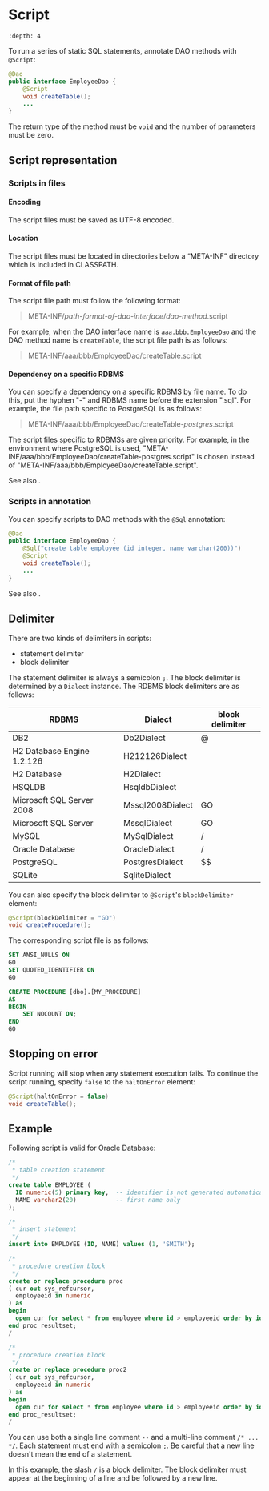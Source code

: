 # Script

```{contents}
:depth: 4
```

To run a series of static SQL statements,
annotate DAO methods with `@Script`:

```java
@Dao
public interface EmployeeDao {
    @Script
    void createTable();
    ...
}
```

The return type of the method must be `void` and the number of parameters must be zero.

## Script representation

### Scripts in files

#### Encoding

The script files must be saved as UTF-8 encoded.

#### Location

The script files must be located in directories below a “META-INF” directory
which is included in CLASSPATH.

#### Format of file path

The script file path must follow the following format:

> META-INF/*path-format-of-dao-interface*/*dao-method*.script

For example, when the DAO interface name is `aaa.bbb.EmployeeDao`
and the DAO method name is `createTable`, the script file path is as follows:

> META-INF/aaa/bbb/EmployeeDao/createTable.script

#### Dependency on a specific RDBMS

You can specify a dependency on a specific RDBMS by file name.
To do this, put the hyphen "-" and RDBMS name before the extension ".sql".
For example, the file path specific to PostgreSQL is as follows:

> META-INF/aaa/bbb/EmployeeDao/createTable-*postgres*.script

The script files specific to RDBMSs are given priority.
For example, in the environment where PostgreSQL is used,
"META-INF/aaa/bbb/EmployeeDao/createTable-postgres.script"
is chosen instead of "META-INF/aaa/bbb/EmployeeDao/createTable.script".

See also [](../sql.md#dependency-on-a-specific-rdbms).

### Scripts in annotation

You can specify scripts to DAO methods with the `@Sql` annotation:

```java
@Dao
public interface EmployeeDao {
    @Sql("create table employee (id integer, name varchar(200))")
    @Script
    void createTable();
    ...
}
```

See also [](../sql.md#sql-templates-in-annotations).

## Delimiter

There are two kinds of delimiters in scripts:

- statement delimiter
- block delimiter

The statement delimiter is always a semicolon `;`.
The block delimiter is determined by a `Dialect` instance.
The RDBMS block delimiters are as follows:

| RDBMS                      | Dialect          | block delimiter |
| -------------------------- | ---------------- | --------------- |
| DB2                        | Db2Dialect       | @               |
| H2 Database Engine 1.2.126 | H212126Dialect   |                 |
| H2 Database                | H2Dialect        |                 |
| HSQLDB                     | HsqldbDialect    |                 |
| Microsoft SQL Server 2008  | Mssql2008Dialect | GO              |
| Microsoft SQL Server       | MssqlDialect     | GO              |
| MySQL                      | MySqlDialect     | /               |
| Oracle Database            | OracleDialect    | /               |
| PostgreSQL                 | PostgresDialect  | \$\$            |
| SQLite                     | SqliteDialect    |                 |

You can also specify the block delimiter to `@Script`'s `blockDelimiter` element:

```java
@Script(blockDelimiter = "GO")
void createProcedure();
```

The corresponding script file is as follows:

```sql
SET ANSI_NULLS ON
GO
SET QUOTED_IDENTIFIER ON
GO

CREATE PROCEDURE [dbo].[MY_PROCEDURE]
AS
BEGIN
    SET NOCOUNT ON;
END
GO
```

## Stopping on error

Script running will stop when any statement execution fails.
To continue the script running, specify `false` to the `haltOnError` element:

```java
@Script(haltOnError = false)
void createTable();
```

## Example

Following script is valid for Oracle Database:

```sql
/*
 * table creation statement
 */
create table EMPLOYEE (
  ID numeric(5) primary key,  -- identifier is not generated automatically
  NAME varchar2(20)           -- first name only
);

/*
 * insert statement
 */
insert into EMPLOYEE (ID, NAME) values (1, 'SMITH');

/*
 * procedure creation block
 */
create or replace procedure proc
( cur out sys_refcursor,
  employeeid in numeric
) as
begin
  open cur for select * from employee where id > employeeid order by id;
end proc_resultset;
/

/*
 * procedure creation block
 */
create or replace procedure proc2
( cur out sys_refcursor,
  employeeid in numeric
) as
begin
  open cur for select * from employee where id > employeeid order by id;
end proc_resultset;
/
```

You can use both a single line comment `--` and a multi-line comment `/* ... */`.
Each statement must end with a semicolon `;`.
Be careful that a new line doesn't mean the end of a statement.

In this example, the slash `/` is a block delimiter.
The block delimiter must appear at the beginning of a line and be followed by a new line.
